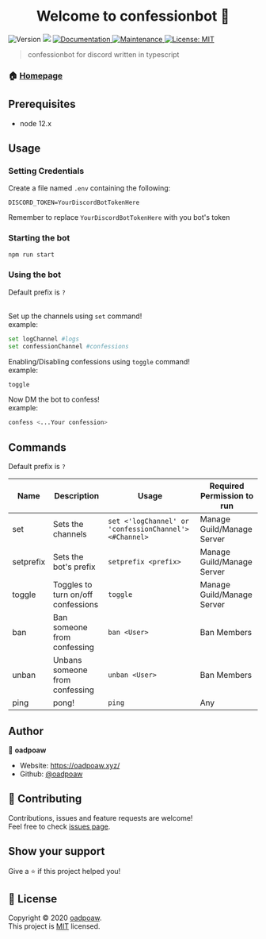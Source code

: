<h1 align="center">Welcome to confessionbot 👋</h1>
<p>
  <img alt="Version" src="https://img.shields.io/badge/version-1.0.0-blue.svg?cacheSeconds=2592000" />
  <img src="https://img.shields.io/badge/node-12.x-blue.svg" />
  <a href="https://github.com/oadpoaw/confessionbot#readme" target="_blank">
    <img alt="Documentation" src="https://img.shields.io/badge/documentation-yes-brightgreen.svg" />
  </a>
  <a href="https://github.com/oadpoaw/confessionbot/graphs/commit-activity" target="_blank">
    <img alt="Maintenance" src="https://img.shields.io/badge/Maintained%3F-yes-green.svg" />
  </a>
  <a href="https://github.com/oadpoaw/confessionbot/blob/main/LICENSE" target="_blank">
    <img alt="License: MIT" src="https://img.shields.io/github/license/oadpoaw/confessionbot" />
  </a>
</p>

> confessionbot for discord written in typescript

### 🏠 [Homepage](https://github.com/oadpoaw/confessionbot#readme)

## Prerequisites

- node 12.x

## Usage

### Setting Credentials
Create a file named `.env` containing the following:
```
DISCORD_TOKEN=YourDiscordBotTokenHere
```
Remember to replace `YourDiscordBotTokenHere` with you bot's token

### Starting the bot
```sh
npm run start
```

### Using the bot

Default prefix is `?` <br> <br>

Set up the channels using `set` command! <br>
example:
```sh
set logChannel #logs
set confessionChannel #confessions
```

Enabling/Disabling confessions using `toggle` command! <br>
example:
```sh
toggle
```

Now DM the bot to confess! <br>
example:
```sh
confess <...Your confession>
```


## Commands

Default prefix is `?`

| Name      | Description                        | Usage                                                  | Required Permission to run |
| --------- | ---------------------------------- | ------------------------------------------------------ | -------------------------- |
| set       | Sets the channels                  | `set <'logChannel' or 'confessionChannel'> <#Channel>` | Manage Guild/Manage Server |
| setprefix | Sets the bot's prefix              | `setprefix <prefix>`                                   | Manage Guild/Manage Server |
| toggle    | Toggles to turn on/off confessions | `toggle`                                               | Manage Guild/Manage Server |
| ban       | Ban someone from confessing        | `ban <User>`                                           | Ban Members                |
| unban     | Unbans someone from confessing     | `unban <User>`                                         | Ban Members                |
| ping      | pong!                              | `ping`                                                 | Any                        |

## Author

👤 **oadpoaw**

* Website: https://oadpoaw.xyz/
* Github: [@oadpoaw](https://github.com/oadpoaw)

## 🤝 Contributing

Contributions, issues and feature requests are welcome!<br />
Feel free to check [issues page](https://github.com/oadpoaw/confessionbot/issues). 

## Show your support

Give a ⭐️ if this project helped you!

## 📝 License

Copyright © 2020 [oadpoaw](https://github.com/oadpoaw).<br />
This project is [MIT](https://github.com/oadpoaw/confessionbot/blob/master/LICENSE) licensed.